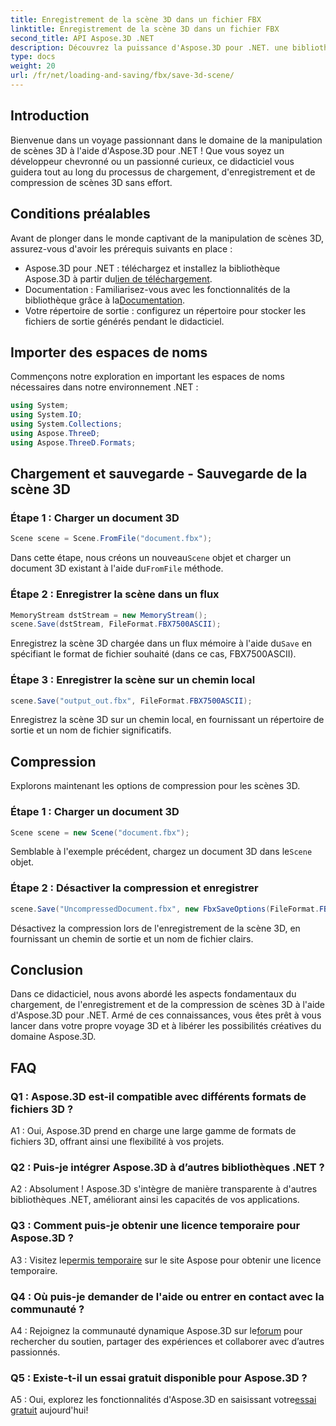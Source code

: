 ```yaml
---
title: Enregistrement de la scène 3D dans un fichier FBX
linktitle: Enregistrement de la scène 3D dans un fichier FBX
second_title: API Aspose.3D .NET
description: Découvrez la puissance d'Aspose.3D pour .NET. une bibliothèque polyvalente pour une manipulation transparente des scènes 3D. Chargez, enregistrez et compressez sans effort.
type: docs
weight: 20
url: /fr/net/loading-and-saving/fbx/save-3d-scene/
---
```

## Introduction

Bienvenue dans un voyage passionnant dans le domaine de la manipulation de scènes 3D à l'aide d'Aspose.3D pour .NET ! Que vous soyez un développeur chevronné ou un passionné curieux, ce didacticiel vous guidera tout au long du processus de chargement, d'enregistrement et de compression de scènes 3D sans effort.

## Conditions préalables

Avant de plonger dans le monde captivant de la manipulation de scènes 3D, assurez-vous d'avoir les prérequis suivants en place :

-  Aspose.3D pour .NET : téléchargez et installez la bibliothèque Aspose.3D à partir du[lien de téléchargement](https://releases.aspose.com/3d/net/).
-  Documentation : Familiarisez-vous avec les fonctionnalités de la bibliothèque grâce à la[Documentation](https://reference.aspose.com/3d/net/).
- Votre répertoire de sortie : configurez un répertoire pour stocker les fichiers de sortie générés pendant le didacticiel.

## Importer des espaces de noms

Commençons notre exploration en important les espaces de noms nécessaires dans notre environnement .NET :

```csharp
using System;
using System.IO;
using System.Collections;
using Aspose.ThreeD;
using Aspose.ThreeD.Formats;
```

## Chargement et sauvegarde - Sauvegarde de la scène 3D

### Étape 1 : Charger un document 3D

```csharp
Scene scene = Scene.FromFile("document.fbx");
```

 Dans cette étape, nous créons un nouveau`Scene` objet et charger un document 3D existant à l'aide du`FromFile` méthode.

### Étape 2 : Enregistrer la scène dans un flux

```csharp
MemoryStream dstStream = new MemoryStream();
scene.Save(dstStream, FileFormat.FBX7500ASCII);
```

 Enregistrez la scène 3D chargée dans un flux mémoire à l'aide du`Save` en spécifiant le format de fichier souhaité (dans ce cas, FBX7500ASCII).


### Étape 3 : Enregistrer la scène sur un chemin local

```csharp
scene.Save("output_out.fbx", FileFormat.FBX7500ASCII);
```

Enregistrez la scène 3D sur un chemin local, en fournissant un répertoire de sortie et un nom de fichier significatifs.

## Compression

Explorons maintenant les options de compression pour les scènes 3D.

### Étape 1 : Charger un document 3D

```csharp
Scene scene = new Scene("document.fbx");
```

 Semblable à l'exemple précédent, chargez un document 3D dans le`Scene` objet.

### Étape 2 : Désactiver la compression et enregistrer

```csharp
scene.Save("UncompressedDocument.fbx", new FbxSaveOptions(FileFormat.FBX7500ASCII) { EnableCompression = false });
```

Désactivez la compression lors de l'enregistrement de la scène 3D, en fournissant un chemin de sortie et un nom de fichier clairs.

## Conclusion

Dans ce didacticiel, nous avons abordé les aspects fondamentaux du chargement, de l'enregistrement et de la compression de scènes 3D à l'aide d'Aspose.3D pour .NET. Armé de ces connaissances, vous êtes prêt à vous lancer dans votre propre voyage 3D et à libérer les possibilités créatives du domaine Aspose.3D.

## FAQ

### Q1 : Aspose.3D est-il compatible avec différents formats de fichiers 3D ?

A1 : Oui, Aspose.3D prend en charge une large gamme de formats de fichiers 3D, offrant ainsi une flexibilité à vos projets.

### Q2 : Puis-je intégrer Aspose.3D à d’autres bibliothèques .NET ?

A2 : Absolument ! Aspose.3D s'intègre de manière transparente à d'autres bibliothèques .NET, améliorant ainsi les capacités de vos applications.

### Q3 : Comment puis-je obtenir une licence temporaire pour Aspose.3D ?

 A3 : Visitez le[permis temporaire](https://purchase.aspose.com/temporary-license/) sur le site Aspose pour obtenir une licence temporaire.

### Q4 : Où puis-je demander de l'aide ou entrer en contact avec la communauté ?

 A4 : Rejoignez la communauté dynamique Aspose.3D sur le[forum](https://forum.aspose.com/c/3d/18) pour rechercher du soutien, partager des expériences et collaborer avec d’autres passionnés.

### Q5 : Existe-t-il un essai gratuit disponible pour Aspose.3D ?

 A5 : Oui, explorez les fonctionnalités d'Aspose.3D en saisissant votre[essai gratuit](https://releases.aspose.com/) aujourd'hui!